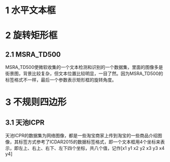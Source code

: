 

# 1 水平文本框



# 2 旋转矩形框
## 2.1 MSRA_TD500
MSRA_TD500使微软收集的一个文本检测和识别的一个数据集，里面的图像多是街景图，背景比较复杂，但文本位置比较明显，一目了然。因为MSRA_TD500的标签格式不一样，最后一个参数表示矩形框的旋转角度。

# 3 不规则四边形
## 3.1 天池ICPR
天池ICPR的数据集为网络图像，都是一些淘宝商家上传到淘宝的一些商品介绍图像，其标签方式参考了ICDAR2015的数据标签格式，即一个文本框用4个坐标来表示，即左上、右上、右下、左下四个坐标，共八个值，记作[x1 y1 x2 y2 x3 y3 x4 y4]

